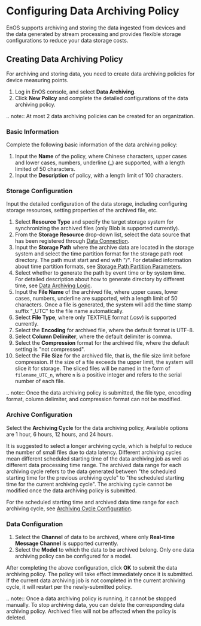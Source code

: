# Configuring Data Archiving Policy
EnOS supports archiving and storing the data ingested from devices and the data generated by stream processing and provides flexible storage configurations to reduce your data storage costs.
## Creating Data Archiving Policy
For archiving and storing data, you need to create data archiving policies for device measuring points.

1. Log in EnOS console, and select **Data Archiving**.
2. Click **New Policy** and complete the detailed configurations of the data archiving policy.

.. note:: At most 2 data archiving policies can be created for an organization.

### Basic Information

Complete the following basic information of the data archiving policy:

1. Input the **Name** of the policy, where Chinese characters, upper cases and lower cases, numbers, underline (_) are supported, with a length limited of 50 characters.
2. Input the **Description** of policy, with a length limit of 100 characters.

### Storage Configuration

Input the detailed configuration of the data storage, including configuring storage resources, setting properties of the archived file, etc.

1. Select **Resource Type** and specify the target storage system for synchronizing the archived files (only Blob is supported currently).
2. From the **Storage Resource** drop-down list, select the data source that has been registered through [Data Connection](/docs/offline-data/en/latest/data_source/index.html).
3. Input the **Storage Path** where the archive data are located in the storage system and select the time partition format for the storage path root directory. The path must start and end with "/". For detailed information about time partition formats, see [Storage Path Partition Parameters](../../reference/archive_storage).
4. Select whether to generate the path by event time or by system time. For detailed description about how to generate directory by different time, see [Data Archiving Logic](../../reference/archive_storage).
5. Input the **File Name** of the archived file, where upper cases, lower cases, numbers, underline are supported, with a length limit of 50 characters. Once a file is generated, the system will add the time stamp suffix "_UTC" to the file name automatically.
6. Select **File Type**, where only TEXTFILE format (.csv) is supported currently.
7. Select the **Encoding** for archived file, where the default format is UTF-8.
8. Select **Column Delimiter**, where the default delimiter is comma.
9. Select the **Compression** format for the archived file, where the default setting is "not compressed".
10. Select the **File Size** for the archived file, that is, the file size limit before compression. If the size of a file exceeds the upper limit, the system will slice it for storage. The sliced files will be named in the form of  `filename_UTC_n`, where `n` is a positive integer and refers to the serial number of each file.

.. note:: Once the data archiving policy is submitted, the file type, encoding format, column delimiter, and compression format can not be modified.

### Archive Configuration

Select the **Archiving Cycle** for the data archiving policy, Available options are 1 hour, 6 hours, 12 hours, and 24 hours.

It is suggested to select a longer archiving cycle, which is helpful to reduce the number of small files due to data latency. Different archiving cycles mean different scheduled starting time of the data archiving job as well as different data processing time range. The archived data range for each archiving cycle refers to the data generated between "the scheduled starting time for the previous archiving cycle" to "the scheduled starting time for the current archiving cycle". The archiving cycle cannot be modified once the data archiving policy is submitted.

For the scheduled starting time and archived data time range for each archiving cycle, see [Archiving Cycle Configuration](../../reference/archive_storage).

### Data Configuration

1. Select the **Channel** of data to be archived, where only **Real-time Message Channel** is supported currently.
2. Select the **Model** to which the data to be archived belong. Only one data archiving policy can be configured for a model.

After completing the above configuration, click **OK** to submit the data archiving policy. The policy will take effect immediately once it is submitted. If the current data archiving job is not completed in the current archiving cycle, it will restart per the newly-submitted policy.

.. note:: Once a data archiving policy is running, it cannot be stopped manually. To stop archiving data, you can delete the corresponding data archiving policy. Archived files will not be affected when the policy is deleted.

<!--end-->
